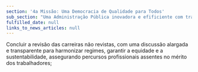 ```yaml
---
section: '4a Missão: Uma Democracia de Qualidade para Todos'
sub_section: "Uma Administração Pública inovadora e efificiente com trabalhadores motivados"
fulfilled_date: null
links_to_news_articles: null
---
```


Concluir a revisão das carreiras não revistas, com uma discussão alargada e transparente para harmonizar regimes, garantir a equidade e a sustentabilidade, assegurando percursos profissionais assentes no mérito dos trabalhadores;